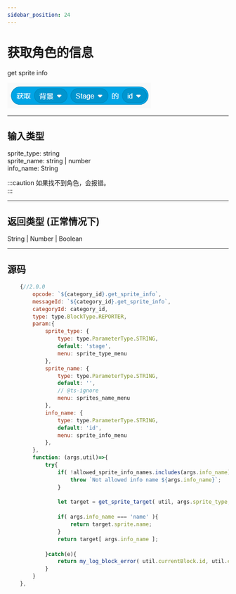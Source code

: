 ```yaml
---
sidebar_position: 24
---
```

# 获取角色的信息

get sprite info

![img](img\get_sprite_info\image.png)  

***
## 输入类型
sprite_type: string  
sprite_name: string | number  
info_name: String

:::caution
如果找不到角色，会报错。  
:::


***
## 返回类型 (正常情况下)
String | Number | Boolean


***
## 源码
```js title="/categorys/convenient.js"
    {//2.0.0
        opcode: `${category_id}.get_sprite_info`,
        messageId: `${category_id}.get_sprite_info`,
        categoryId: category_id,
        type: type.BlockType.REPORTER,
        param:{
            sprite_type: {
                type: type.ParameterType.STRING,
                default: 'stage',
                menu: sprite_type_menu
            },
            sprite_name: {
                type: type.ParameterType.STRING,
                default: '',
                // @ts-ignore
                menu: sprites_name_menu
            },
            info_name: {
                type: type.ParameterType.STRING,
                default: 'id',
                menu: sprite_info_menu
            },
        },
        function: (args,util)=>{
            try{
                if( !allowed_sprite_info_names.includes(args.info_name) ){
                    throw `Not allowed info name ${args.info_name}`;
                }

                let target = get_sprite_target( util, args.sprite_type, args.sprite_name );

                if( args.info_name === 'name' ){
                    return target.sprite.name;
                }
                return target[ args.info_name ];

            }catch(e){
                return my_log_block_error( util.currentBlock.id, util.currentBlock.opcode, e )
            }
        }
    },
```
